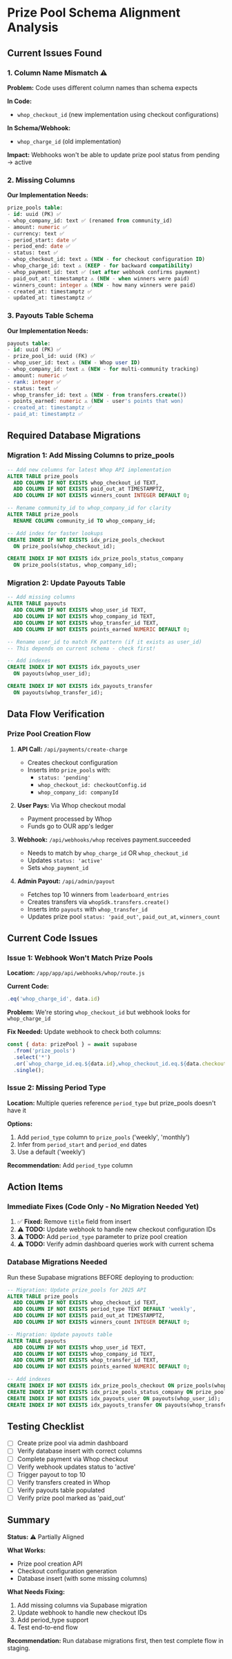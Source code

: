 # Prize Pool Schema Alignment Analysis

## Current Issues Found

### 1. Column Name Mismatch ⚠️

**Problem:** Code uses different column names than schema expects

**In Code:**
- `whop_checkout_id` (new implementation using checkout configurations)

**In Schema/Webhook:**
- `whop_charge_id` (old implementation)

**Impact:** Webhooks won't be able to update prize pool status from pending → active

### 2. Missing Columns

**Our Implementation Needs:**
```sql
prize_pools table:
- id: uuid (PK) ✅
- whop_company_id: text ✅ (renamed from community_id)
- amount: numeric ✅
- currency: text ✅
- period_start: date ✅
- period_end: date ✅
- status: text ✅
- whop_checkout_id: text ⚠️ (NEW - for checkout configuration ID)
- whop_charge_id: text ⚠️ (KEEP - for backward compatibility)
- whop_payment_id: text ✅ (set after webhook confirms payment)
- paid_out_at: timestamptz ⚠️ (NEW - when winners were paid)
- winners_count: integer ⚠️ (NEW - how many winners were paid)
- created_at: timestamptz ✅
- updated_at: timestamptz ✅
```

### 3. Payouts Table Schema

**Our Implementation Needs:**
```sql
payouts table:
- id: uuid (PK) ✅
- prize_pool_id: uuid (FK) ✅
- whop_user_id: text ⚠️ (NEW - Whop user ID)
- whop_company_id: text ⚠️ (NEW - for multi-community tracking)
- amount: numeric ✅
- rank: integer ✅
- status: text ✅
- whop_transfer_id: text ⚠️ (NEW - from transfers.create())
- points_earned: numeric ⚠️ (NEW - user's points that won)
- created_at: timestamptz ✅
- paid_at: timestamptz ✅
```

## Required Database Migrations

### Migration 1: Add Missing Columns to prize_pools

```sql
-- Add new columns for latest Whop API implementation
ALTER TABLE prize_pools 
  ADD COLUMN IF NOT EXISTS whop_checkout_id TEXT,
  ADD COLUMN IF NOT EXISTS paid_out_at TIMESTAMPTZ,
  ADD COLUMN IF NOT EXISTS winners_count INTEGER DEFAULT 0;

-- Rename community_id to whop_company_id for clarity
ALTER TABLE prize_pools 
  RENAME COLUMN community_id TO whop_company_id;

-- Add index for faster lookups
CREATE INDEX IF NOT EXISTS idx_prize_pools_checkout 
  ON prize_pools(whop_checkout_id);

CREATE INDEX IF NOT EXISTS idx_prize_pools_status_company 
  ON prize_pools(status, whop_company_id);
```

### Migration 2: Update Payouts Table

```sql
-- Add missing columns
ALTER TABLE payouts 
  ADD COLUMN IF NOT EXISTS whop_user_id TEXT,
  ADD COLUMN IF NOT EXISTS whop_company_id TEXT,
  ADD COLUMN IF NOT EXISTS whop_transfer_id TEXT,
  ADD COLUMN IF NOT EXISTS points_earned NUMERIC DEFAULT 0;

-- Rename user_id to match FK pattern (if it exists as user_id)
-- This depends on current schema - check first!

-- Add indexes
CREATE INDEX IF NOT EXISTS idx_payouts_user 
  ON payouts(whop_user_id);

CREATE INDEX IF NOT EXISTS idx_payouts_transfer 
  ON payouts(whop_transfer_id);
```

## Data Flow Verification

### Prize Pool Creation Flow
1. **API Call:** `/api/payments/create-charge`
   - Creates checkout configuration
   - Inserts into `prize_pools` with:
     - `status: 'pending'`
     - `whop_checkout_id: checkoutConfig.id`
     - `whop_company_id: companyId`

2. **User Pays:** Via Whop checkout modal
   - Payment processed by Whop
   - Funds go to OUR app's ledger

3. **Webhook:** `/api/webhooks/whop` receives payment.succeeded
   - Needs to match by `whop_charge_id` OR `whop_checkout_id`
   - Updates `status: 'active'`
   - Sets `whop_payment_id`

4. **Admin Payout:** `/api/admin/payout`
   - Fetches top 10 winners from `leaderboard_entries`
   - Creates transfers via `whopSdk.transfers.create()`
   - Inserts into `payouts` with `whop_transfer_id`
   - Updates prize pool `status: 'paid_out'`, `paid_out_at`, `winners_count`

## Current Code Issues

### Issue 1: Webhook Won't Match Prize Pools
**Location:** `/app/app/api/webhooks/whop/route.js`

**Current Code:**
```javascript
.eq('whop_charge_id', data.id)
```

**Problem:** We're storing `whop_checkout_id` but webhook looks for `whop_charge_id`

**Fix Needed:** Update webhook to check both columns:
```javascript
const { data: prizePool } = await supabase
  .from('prize_pools')
  .select('*')
  .or(`whop_charge_id.eq.${data.id},whop_checkout_id.eq.${data.checkout_session_id}`)
  .single();
```

### Issue 2: Missing Period Type
**Location:** Multiple queries reference `period_type` but prize_pools doesn't have it

**Options:**
1. Add `period_type` column to `prize_pools` ('weekly', 'monthly')
2. Infer from `period_start` and `period_end` dates
3. Use a default ('weekly')

**Recommendation:** Add `period_type` column

## Action Items

### Immediate Fixes (Code Only - No Migration Needed Yet)

1. ✅ **Fixed:** Remove `title` field from insert
2. ⚠️ **TODO:** Update webhook to handle new checkout configuration IDs
3. ⚠️ **TODO:** Add `period_type` parameter to prize pool creation
4. ⚠️ **TODO:** Verify admin dashboard queries work with current schema

### Database Migrations Needed

Run these Supabase migrations BEFORE deploying to production:

```sql
-- Migration: Update prize_pools for 2025 API
ALTER TABLE prize_pools 
  ADD COLUMN IF NOT EXISTS whop_checkout_id TEXT,
  ADD COLUMN IF NOT EXISTS period_type TEXT DEFAULT 'weekly',
  ADD COLUMN IF NOT EXISTS paid_out_at TIMESTAMPTZ,
  ADD COLUMN IF NOT EXISTS winners_count INTEGER DEFAULT 0;

-- Migration: Update payouts table
ALTER TABLE payouts 
  ADD COLUMN IF NOT EXISTS whop_user_id TEXT,
  ADD COLUMN IF NOT EXISTS whop_company_id TEXT,
  ADD COLUMN IF NOT EXISTS whop_transfer_id TEXT,
  ADD COLUMN IF NOT EXISTS points_earned NUMERIC DEFAULT 0;

-- Add indexes
CREATE INDEX IF NOT EXISTS idx_prize_pools_checkout ON prize_pools(whop_checkout_id);
CREATE INDEX IF NOT EXISTS idx_prize_pools_status_company ON prize_pools(status, whop_company_id);
CREATE INDEX IF NOT EXISTS idx_payouts_user ON payouts(whop_user_id);
CREATE INDEX IF NOT EXISTS idx_payouts_transfer ON payouts(whop_transfer_id);
```

## Testing Checklist

- [ ] Create prize pool via admin dashboard
- [ ] Verify database insert with correct columns
- [ ] Complete payment via Whop checkout
- [ ] Verify webhook updates status to 'active'
- [ ] Trigger payout to top 10
- [ ] Verify transfers created in Whop
- [ ] Verify payouts table populated
- [ ] Verify prize pool marked as 'paid_out'

## Summary

**Status:** ⚠️ Partially Aligned

**What Works:**
- Prize pool creation API
- Checkout configuration generation
- Database insert (with some missing columns)

**What Needs Fixing:**
1. Add missing columns via Supabase migration
2. Update webhook to handle new checkout IDs
3. Add period_type support
4. Test end-to-end flow

**Recommendation:** Run database migrations first, then test complete flow in staging.
